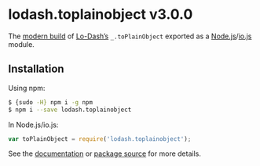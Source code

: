 # lodash.toplainobject v3.0.0

The [modern build](https://github.com/lodash/lodash/wiki/Build-Differences) of [Lo-Dash’s](https://lodash.com/) `_.toPlainObject` exported as a [Node.js](http://nodejs.org/)/[io.js](https://iojs.org/) module.

## Installation

Using npm:

```bash
$ {sudo -H} npm i -g npm
$ npm i --save lodash.toplainobject
```

In Node.js/io.js:

```js
var toPlainObject = require('lodash.toplainobject');
```

See the [documentation](https://lodash.com/docs#toPlainObject) or [package source](https://github.com/lodash/lodash/blob/3.0.0-npm-packages/lodash.toplainobject/index.js) for more details.
